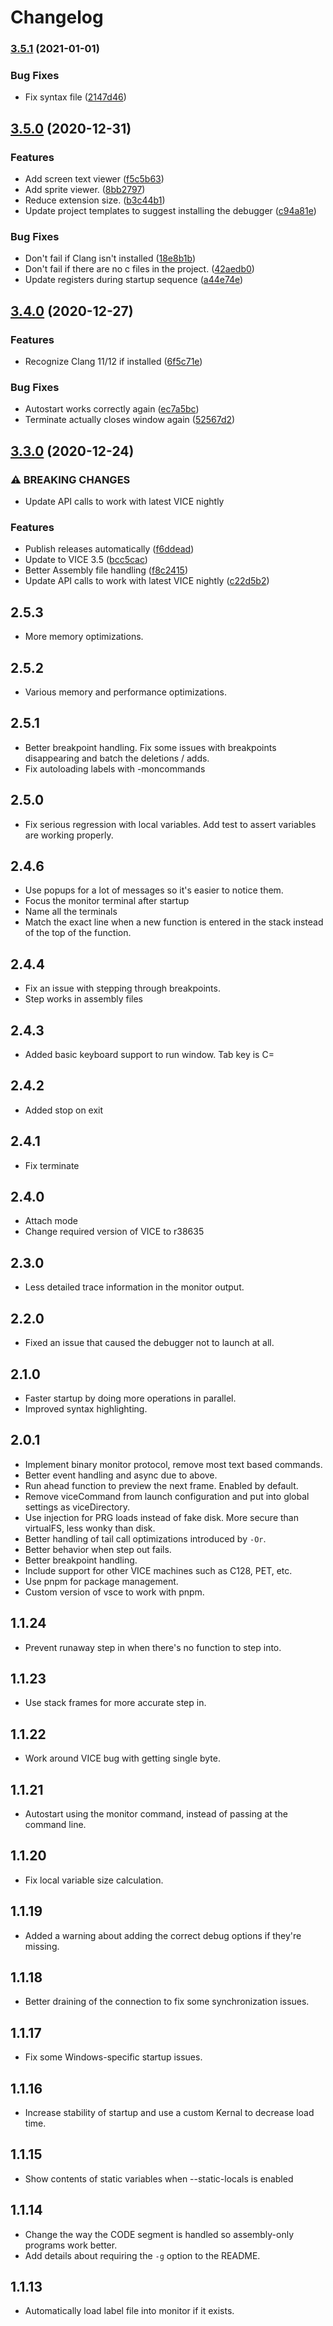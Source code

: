 # Changelog

### [3.5.1](https://www.github.com/empathicqubit/vscode-cc65-vice-debug/compare/v3.5.0...v3.5.1) (2021-01-01)


### Bug Fixes

* Fix syntax file ([2147d46](https://www.github.com/empathicqubit/vscode-cc65-vice-debug/commit/2147d46dddfcd0c35307601b4b19c0bc61e41ed0))

## [3.5.0](https://www.github.com/empathicqubit/vscode-cc65-vice-debug/compare/v3.4.0...v3.5.0) (2020-12-31)


### Features

* Add screen text viewer ([f5c5b63](https://www.github.com/empathicqubit/vscode-cc65-vice-debug/commit/f5c5b63a8c67808db36db359e9460bae7b9e1561))
* Add sprite viewer. ([8bb2797](https://www.github.com/empathicqubit/vscode-cc65-vice-debug/commit/8bb27978c9a74f726c62250483145be2356dddc6))
* Reduce extension size. ([b3c44b1](https://www.github.com/empathicqubit/vscode-cc65-vice-debug/commit/b3c44b1094f5e9b36c07ac6be86e1fdf9a84166f))
* Update project templates to suggest installing the debugger ([c94a81e](https://www.github.com/empathicqubit/vscode-cc65-vice-debug/commit/c94a81ee8edba0769f50c66b33b704a55d5add5b))


### Bug Fixes

* Don't fail if Clang isn't installed ([18e8b1b](https://www.github.com/empathicqubit/vscode-cc65-vice-debug/commit/18e8b1b4bc91c8d05d063cca30e19bbef9e67ce6))
* Don't fail if there are no c files in the project. ([42aedb0](https://www.github.com/empathicqubit/vscode-cc65-vice-debug/commit/42aedb0213ce82ed78ff9befb20a5921ac132d3b))
* Update registers during startup sequence ([a44e74e](https://www.github.com/empathicqubit/vscode-cc65-vice-debug/commit/a44e74e072f771bc1eeb01d36acb1b64295d1256))

## [3.4.0](https://www.github.com/empathicqubit/vscode-cc65-vice-debug/compare/v3.3.0...v3.4.0) (2020-12-27)


### Features

* Recognize Clang 11/12 if installed ([6f5c71e](https://www.github.com/empathicqubit/vscode-cc65-vice-debug/commit/6f5c71e360a5f66c4f8eb6ab6def73405fc6860c))


### Bug Fixes

* Autostart works correctly again ([ec7a5bc](https://www.github.com/empathicqubit/vscode-cc65-vice-debug/commit/ec7a5bcc7abbece4d668e5a50894f1dc302126ea))
* Terminate actually closes window again ([52567d2](https://www.github.com/empathicqubit/vscode-cc65-vice-debug/commit/52567d25864c63439dbbea276dd1ed6f09e4face))

## [3.3.0](https://www.github.com/empathicqubit/vscode-cc65-vice-debug/compare/v3.2.0...v3.3.0) (2020-12-24)

### ⚠ BREAKING CHANGES

* Update API calls to work with latest VICE nightly

### Features

* Publish releases automatically ([f6ddead](https://www.github.com/empathicqubit/vscode-cc65-vice-debug/commit/f6ddead0b874bf1a951f7dadbefabb8023764fc5))
* Update to VICE 3.5 ([bcc5cac](https://www.github.com/empathicqubit/vscode-cc65-vice-debug/commit/bcc5cace5cee7a56d5966806a8db7681fe6b0e44))
* Better Assembly file handling ([f8c2415](https://www.github.com/empathicqubit/vscode-cc65-vice-debug/commit/f8c2415a4ebb6302b121d0170b06106142d0c337))
* Update API calls to work with latest VICE nightly ([c22d5b2](https://www.github.com/empathicqubit/vscode-cc65-vice-debug/commit/c22d5b282dc00e1d6837e87189cf825a6cc482e9))

## 2.5.3
* More memory optimizations.

## 2.5.2
* Various memory and performance optimizations.

## 2.5.1
* Better breakpoint handling. Fix some issues with breakpoints disappearing
and batch the deletions / adds.
* Fix autoloading labels with -moncommands

## 2.5.0
* Fix serious regression with local variables. Add test to assert variables
are working properly.

## 2.4.6
* Use popups for a lot of messages so it's easier to notice them.
* Focus the monitor terminal after startup
* Name all the terminals
* Match the exact line when a new function is entered in the stack instead of the top of the function.

## 2.4.4

* Fix an issue with stepping through breakpoints.
* Step works in assembly files

## 2.4.3

* Added basic keyboard support to run window. Tab key is C=

## 2.4.2

* Added stop on exit

## 2.4.1

* Fix terminate

## 2.4.0

* Attach mode
* Change required version of VICE to r38635

## 2.3.0

* Less detailed trace information in the monitor output.

## 2.2.0

* Fixed an issue that caused the debugger not to launch at all.

## 2.1.0

* Faster startup by doing more operations in parallel.
* Improved syntax highlighting.

## 2.0.1

* Implement binary monitor protocol, remove most text based commands.
* Better event handling and async due to above.
* Run ahead function to preview the next frame. Enabled by default.
* Remove viceCommand from launch configuration and put into global settings as viceDirectory.
* Use injection for PRG loads instead of fake disk. More secure than virtualFS,
less wonky than disk.
* Better handling of tail call optimizations introduced by `-Or`.
* Better behavior when step out fails.
* Better breakpoint handling.
* Include support for other VICE machines such as C128, PET, etc.
* Use pnpm for package management.
* Custom version of vsce to work with pnpm.

## 1.1.24

* Prevent runaway step in when there's no function to step into.

## 1.1.23

* Use stack frames for more accurate step in.

## 1.1.22

* Work around VICE bug with getting single byte.

## 1.1.21

* Autostart using the monitor command, instead of passing at the command line.

## 1.1.20

* Fix local variable size calculation.

## 1.1.19

* Added a warning about adding the correct debug options if they're missing.

## 1.1.18

* Better draining of the connection to fix some synchronization issues.

## 1.1.17

* Fix some Windows-specific startup issues.

## 1.1.16

* Increase stability of startup and use a custom Kernal to decrease load time.

## 1.1.15

* Show contents of static variables when --static-locals is enabled

## 1.1.14

* Change the way the CODE segment is handled so assembly-only programs work better.
* Add details about requiring the `-g` option to the README.

## 1.1.13

* Automatically load label file into monitor if it exists.
